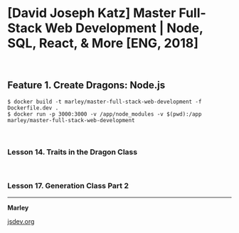 # [David Joseph Katz] Master Full-Stack Web Development | Node, SQL, React, &amp; More [ENG, 2018]

<br/>

## Feature 1. Create Dragons: Node.js

    $ docker build -t marley/master-full-stack-web-development -f Dockerfile.dev .
    $ docker run -p 3000:3000 -v /app/node_modules -v $(pwd):/app marley/master-full-stack-web-development

<br/>

### Lesson 14. Traits in the Dragon Class

<br/>

### Lesson 17. Generation Class Part 2

---

**Marley**

<a href="https://jsdev.org">jsdev.org</a>
